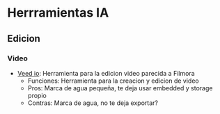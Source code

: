 # Herrramientas IA
## Edicion 
### Video

- [Veed io](https://www.veed.io/): Herramienta para la edicion video parecida a Filmora
    - Funciones: Herramienta para la creacion y edicion de video
    - Pros: Marca de agua pequeña, te deja usar embedded y storage propio
    - Contras: Marca de agua, no te deja exportar?
